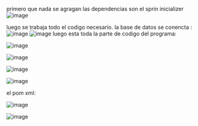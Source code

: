 primero que nada se agragan las dependencias  son el sprin inicializer 
![image](https://github.com/user-attachments/assets/7455e979-06d3-4c91-81b1-83d52839c44d)

 luego se trabaja todo el codigo  necesario.
  la base  de datos se conencta :
  ![image](https://github.com/user-attachments/assets/cd9521bc-9458-47ec-aa3e-67e8b2b1d7b0)
  ![image](https://github.com/user-attachments/assets/0e232497-32e1-4fde-891d-41da9849634b)
  luego   esta toda la parte de codigo del programa:


![image](https://github.com/user-attachments/assets/d6455dce-c913-4171-abcd-d08f163b2202)



![image](https://github.com/user-attachments/assets/cbc4c4f2-9a32-4682-84c6-246f8f60c6f2)



![image](https://github.com/user-attachments/assets/8869c7f6-e6af-48e8-92fa-9f4d3669efbd)


![image](https://github.com/user-attachments/assets/b325e266-0d92-40a7-92aa-c6d0bf1d5eeb)

el pom xml:

![image](https://github.com/user-attachments/assets/e280e5dc-2c09-4082-b881-3cdb51682aef)


![image](https://github.com/user-attachments/assets/f9f0dc76-f649-4ee3-a517-aa49f95feb7a)







